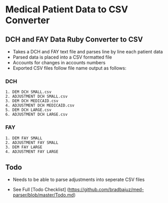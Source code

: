 # Medical Patient Data to CSV Converter

## DCH and FAY Data Ruby Converter to CSV
  - Takes a DCH and FAY text file and parses line by line each patient data
  - Parsed data is placed into a CSV formatted file
  - Accounts for changes in accounts numbers
  - Exported CSV files follow file name output as follows:

### DCH
    1. DEM DCH SMALL.csv
    2. ADJUSTMENT DCH SMALL.csv
    3. DEM DCH MEDICAID.csv
    4. ADJUSTMENT DCH MEDICAID.csv
    5. DEM DCH LARGE.csv
    6. ADJUSTMENT DCH LARGE.csv

### FAY
    1. DEM FAY SMALL
    2. ADJUSTMENT FAY SMALL
    3. DEM FAY LARGE
    4. ADJUSTMENT FAY LARGE

## Todo
  + Needs to be able to parse adjustments into seperate CSV files
  - See Full [Todo Checklist] (https://github.com/bradbajuz/med-parser/blob/master/Todo.md)